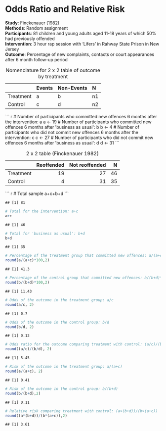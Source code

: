 Odds Ratio and Relative Risk
================

**Study**: Finckenauer (1982)    
**Methods**: Random assignment    
**Participants**: 81 children and young adults aged 11-18 years of which 50% had previously offended    
**Intervention**: 3 hour rap session with ‘Lifers’ in Rahway State Prison in New Jersey    
**Outcome**: Percentage of new complaints, contacts or court appearances after 6 month follow-up period    

<table class="table table-condensed dummy">
<caption>
Nomenclature for 2 x 2 table of outcome by treatment
</caption>
<thead>
<tr>
<th style="text-align:left;">
</th>
<th style="text-align:left;">
Events
</th>
<th style="text-align:left;">
Non-Events
</th>
<th style="text-align:left;">
N
</th>
</tr>
</thead>
<tbody>
<tr>
<td style="text-align:left;">
Treatment
</td>
<td style="text-align:left;">
a
</td>
<td style="text-align:left;">
b
</td>
<td style="text-align:left;">
n1
</td>
</tr>
<tr>
<td style="text-align:left;">
Control
</td>
<td style="text-align:left;">
c
</td>
<td style="text-align:left;">
d
</td>
<td style="text-align:left;">
n2
</td>
</tr>
</tbody>
</table>
``` r
# Number of participants who committed new offences 6 months after the intervention: a
a <- 19
# Number of participants who committed new offences 6 months after 'business as usual': b
b <- 4
# Number of participants who did not commit new offences 6 months after the intervention: c
c <- 27
# Number of participants who did not commit new offences 6 months after 'business as usual': d
d <- 31
```

<table>
<caption>
2 x 2 table (Finckenauer 1982)
</caption>
<thead>
<tr>
<th style="text-align:left;">
</th>
<th style="text-align:right;">
Reoffended
</th>
<th style="text-align:right;">
Not reoffended
</th>
<th style="text-align:right;">
N
</th>
</tr>
</thead>
<tbody>
<tr>
<td style="text-align:left;">
Treatment
</td>
<td style="text-align:right;">
19
</td>
<td style="text-align:right;">
27
</td>
<td style="text-align:right;">
46
</td>
</tr>
<tr>
<td style="text-align:left;">
Control
</td>
<td style="text-align:right;">
4
</td>
<td style="text-align:right;">
31
</td>
<td style="text-align:right;">
35
</td>
</tr>
</tbody>
</table>
``` r
# Total sample
a+c+b+d
```

    ## [1] 81

``` r
# Total for the intervention: a+c
a+c
```

    ## [1] 46

``` r
# Total for 'business as usual': b+d
b+d
```

    ## [1] 35

``` r
# Percentage of the treatment group that committed new offences: a/(a+c)*100
round(a/(a+c)*100,2)
```

    ## [1] 41.3

``` r
# Percentage of the control group that committed new offences: b/(b+d)*100
round(b/(b+d)*100,2)
```

    ## [1] 11.43

``` r
# Odds of the outcome in the treatment group: a/c
round(a/c, 2)
```

    ## [1] 0.7

``` r
# Odds of the outcome in the control group: b/d
round(b/d, 2)
```

    ## [1] 0.13

``` r
# Odds ratio for the outcome comparing treatment with control: (a/c)/(b/d)
round((a/c)/(b/d), 2)
```

    ## [1] 5.45

``` r
# Risk of the outcome in the treatment group: a/(a+c)
round(a/(a+c), 2)
```

    ## [1] 0.41

``` r
# Risk of the outcome in the control group: b/(b+d)
round(b/(b+d),2)
```

    ## [1] 0.11

``` r
# Relative risk comparing treatment with control: (a×(b+d))/(b×(a+c))
round((a*(b+d))/(b*(a+c)),2)
```

    ## [1] 3.61
